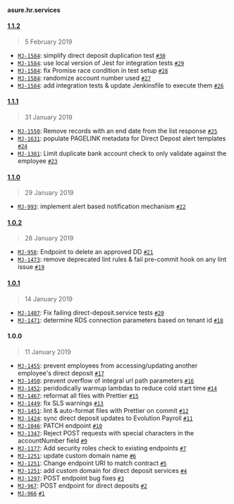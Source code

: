 #### asure.hr.services

#### [1.1.2](https://bitbucket.org/iSystemsTeam/asure.hr.services/compare/1.1.2..1.1.1)

> 5 February 2019

-   [`MJ-1584`](https://evolutionpayroll.atlassian.net/browse/MJ-1584): simplify direct deposit duplication test [`#30`](https://bitbucket.org/iSystemsTeam/asure.hr.services/pull-requests/30)
-   [`MJ-1584`](https://evolutionpayroll.atlassian.net/browse/MJ-1584): use local version of Jest for integration tests [`#29`](https://bitbucket.org/iSystemsTeam/asure.hr.services/pull-requests/29)
-   [`MJ-1584`](https://evolutionpayroll.atlassian.net/browse/MJ-1584): fix Promise race condition in test setup [`#28`](https://bitbucket.org/iSystemsTeam/asure.hr.services/pull-requests/28)
-   [`MJ-1584`](https://evolutionpayroll.atlassian.net/browse/MJ-1584): randomize account number used [`#27`](https://bitbucket.org/iSystemsTeam/asure.hr.services/pull-requests/27)
-   [`MJ-1584`](https://evolutionpayroll.atlassian.net/browse/MJ-1584): add integration tests & update Jenkinsfile to execute them [`#26`](https://bitbucket.org/iSystemsTeam/asure.hr.services/pull-requests/26)

#### [1.1.1](https://bitbucket.org/iSystemsTeam/asure.hr.services/compare/1.1.1..1.1.0)

> 31 January 2019

-   [`MJ-1550`](https://evolutionpayroll.atlassian.net/browse/MJ-1550): Remove records with an end date from the list response [`#25`](https://bitbucket.org/iSystemsTeam/asure.hr.services/pull-requests/25)
-   [`MJ-1631`](https://evolutionpayroll.atlassian.net/browse/MJ-1631): populate PAGELINK metadata for Direct Depost alert templates [`#24`](https://bitbucket.org/iSystemsTeam/asure.hr.services/pull-requests/24)
-   [`MJ-1381`](https://evolutionpayroll.atlassian.net/browse/MJ-1381): Limit duplicate bank account check to only validate against the employee [`#23`](https://bitbucket.org/iSystemsTeam/asure.hr.services/pull-requests/23)

#### [1.1.0](https://bitbucket.org/iSystemsTeam/asure.hr.services/compare/1.1.0..1.0.2)

> 29 January 2019

-   [`MJ-993`](https://evolutionpayroll.atlassian.net/browse/MJ-993): implement alert based notification mechanism [`#22`](https://bitbucket.org/iSystemsTeam/asure.hr.services/pull-requests/22)

#### [1.0.2](https://bitbucket.org/iSystemsTeam/asure.hr.services/compare/1.0.2..1.0.1)

> 28 January 2019

-   [`MJ-956`](https://evolutionpayroll.atlassian.net/browse/MJ-956): Endpoint to delete an approved DD [`#21`](https://bitbucket.org/iSystemsTeam/asure.hr.services/pull-requests/21)
-   [`MJ-1473`](https://evolutionpayroll.atlassian.net/browse/MJ-1473): remove deprecated lint rules & fail pre-commit hook on any lint issue [`#19`](https://bitbucket.org/iSystemsTeam/asure.hr.services/pull-requests/19)

#### [1.0.1](https://bitbucket.org/iSystemsTeam/asure.hr.services/compare/1.0.1..1.0.0)

> 14 January 2019

-   [`MJ-1487`](https://evolutionpayroll.atlassian.net/browse/MJ-1487): Fix failing direct-deposit.service tests [`#20`](https://bitbucket.org/iSystemsTeam/asure.hr.services/pull-requests/20)
-   [`MJ-1471`](https://evolutionpayroll.atlassian.net/browse/MJ-1471): determine RDS connection parameters based on tenant id [`#18`](https://bitbucket.org/iSystemsTeam/asure.hr.services/pull-requests/18)

#### 1.0.0

> 11 January 2019

-   [`MJ-1455`](https://evolutionpayroll.atlassian.net/browse/MJ-1455): prevent employees from accessing/updating another employee's direct deposit [`#17`](https://bitbucket.org/iSystemsTeam/asure.hr.services/pull-requests/17)
-   [`MJ-1450`](https://evolutionpayroll.atlassian.net/browse/MJ-1450): prevent overflow of integral url path parameters [`#16`](https://bitbucket.org/iSystemsTeam/asure.hr.services/pull-requests/16)
-   [`MJ-1452`](https://evolutionpayroll.atlassian.net/browse/MJ-1452): peridodically warmup lambdas to reduce cold start time [`#14`](https://bitbucket.org/iSystemsTeam/asure.hr.services/pull-requests/14)
-   [`MJ-1467`](https://evolutionpayroll.atlassian.net/browse/MJ-1467): reformat all files with Prettier [`#15`](https://bitbucket.org/iSystemsTeam/asure.hr.services/pull-requests/15)
-   [`MJ-1449`](https://evolutionpayroll.atlassian.net/browse/MJ-1449): fix SLS warnings [`#13`](https://bitbucket.org/iSystemsTeam/asure.hr.services/pull-requests/13)
-   [`MJ-1451`](https://evolutionpayroll.atlassian.net/browse/MJ-1451): lint & auto-format files with Prettier on commit [`#12`](https://bitbucket.org/iSystemsTeam/asure.hr.services/pull-requests/12)
-   [`MJ-1424`](https://evolutionpayroll.atlassian.net/browse/MJ-1424): sync direct deposit updates to Evolution Payroll [`#11`](https://bitbucket.org/iSystemsTeam/asure.hr.services/pull-requests/11)
-   [`MJ-1046`](https://evolutionpayroll.atlassian.net/browse/MJ-1046): PATCH endpoint [`#10`](https://bitbucket.org/iSystemsTeam/asure.hr.services/pull-requests/10)
-   [`MJ-1347`](https://evolutionpayroll.atlassian.net/browse/MJ-1347): Reject POST requests with special characters in the accountNumber field [`#9`](https://bitbucket.org/iSystemsTeam/asure.hr.services/pull-requests/9)
-   [`MJ-1177`](https://evolutionpayroll.atlassian.net/browse/MJ-1177): Add security roles check to existing endpoints [`#7`](https://bitbucket.org/iSystemsTeam/asure.hr.services/pull-requests/7)
-   [`MJ-1251`](https://evolutionpayroll.atlassian.net/browse/MJ-1251): update custom domain name [`#6`](https://bitbucket.org/iSystemsTeam/asure.hr.services/pull-requests/6)
-   [`MJ-1251`](https://evolutionpayroll.atlassian.net/browse/MJ-1251): Change endpoint URI to match contract [`#5`](https://bitbucket.org/iSystemsTeam/asure.hr.services/pull-requests/5)
-   [`MJ-1251`](https://evolutionpayroll.atlassian.net/browse/MJ-1251): add custom domain for direct deposit services [`#4`](https://bitbucket.org/iSystemsTeam/asure.hr.services/pull-requests/4)
-   [`MJ-1297`](https://evolutionpayroll.atlassian.net/browse/MJ-1297): POST endpoint bug fixes [`#3`](https://bitbucket.org/iSystemsTeam/asure.hr.services/pull-requests/3)
-   [`MJ-967`](https://evolutionpayroll.atlassian.net/browse/MJ-967): POST endpoint for direct deposits [`#2`](https://bitbucket.org/iSystemsTeam/asure.hr.services/pull-requests/2)
-   [`MJ-966`](https://evolutionpayroll.atlassian.net/browse/MJ-966) [`#1`](https://bitbucket.org/iSystemsTeam/asure.hr.services/pull-requests/1)
